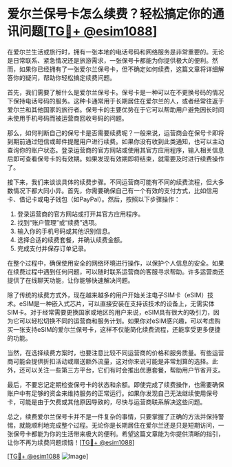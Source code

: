 # 爱尔兰保号卡怎么续费？轻松搞定你的通讯问题[[TG💪+ @esim1088](https://t.me/s/esim1088)]

在爱尔兰生活或旅行时，拥有一张本地的电话号码和网络服务是非常重要的。无论是日常联系、紧急情况还是旅游需求，一张保号卡都能为你提供极大的便利。然而，如果你已经拥有了一张爱尔兰保号卡，但不确定如何续费，这篇文章将详细解答你的疑问，帮助你轻松搞定续费问题。

首先，我们需要了解什么是爱尔兰保号卡。保号卡是一种可以在不更换号码的情况下保持电话号码的服务。这种卡通常用于长期居住在爱尔兰的人，或者经常往返于爱尔兰和其他国家的旅行者。保号卡的主要优势在于它可以帮助用户避免因长时间未使用手机号码而被运营商回收号码的问题。

那么，如何判断自己的保号卡是否需要续费呢？一般来说，运营商会在保号卡即将到期前通过短信或邮件提醒用户进行续费。如果你没有收到此类通知，也可以主动查询你的账户状态。登录运营商的官方网站或使用其官方应用程序，输入相关信息后即可查看保号卡的有效期。如果发现有效期即将结束，就需要及时进行续费操作了。

接下来，我们来谈谈具体的续费步骤。不同运营商可能有不同的续费流程，但大多数情况下都大同小异。首先，你需要确保自己有一个有效的支付方式，比如信用卡、借记卡或电子钱包（如PayPal）。然后，按照以下步骤操作：

1. 登录运营商的官方网站或打开其官方应用程序。
2. 找到“账户管理”或“续费”选项。
3. 输入你的手机号码或其他识别信息。
4. 选择合适的续费套餐，并确认续费金额。
5. 完成支付并保存订单记录。

在整个过程中，确保使用安全的网络环境进行操作，以保护个人信息的安全。如果在续费过程中遇到任何问题，可以随时联系运营商的客服寻求帮助。许多运营商还提供了在线聊天功能，让你能够快速解决问题。

除了传统的续费方式外，现在越来越多的用户开始关注电子SIM卡（eSIM）技术。eSIM是一种嵌入式芯片，可以直接安装在支持该技术的设备上，无需实体SIM卡。对于经常需要更换国家或地区的用户来说，eSIM具有很大的吸引力，因为它可以轻松切换不同的运营商和服务计划。如果你对eSIM感兴趣，可以考虑购买一张支持eSIM的爱尔兰保号卡，这样不仅能简化续费流程，还能享受更多便捷的功能。

当然，在选择续费方案时，也要注意比较不同运营商的价格和服务质量。有些运营商可能会提供折扣活动或赠送额外流量，这对你来说可能是非常划算的选择。此外，还可以关注一些第三方平台，它们有时会推出优惠套餐，帮助用户节省开支。

最后，不要忘记定期检查保号卡的状态和余额。即使完成了续费操作，也需要确保账户中有足够的资金来维持服务的正常运行。如果你发现自己无法继续使用保号卡，可能是由于欠费或其他原因导致的，尽快与运营商联系解决这些问题。

总之，续费爱尔兰保号卡并不是一件复杂的事情，只要掌握了正确的方法并保持警惕，就能顺利地完成整个过程。无论你是长期居住在爱尔兰还是只是短期访问，一张保号卡都能为你的生活带来极大的便利。希望这篇文章能为你提供清晰的指引，让你不再为续费问题烦恼！[[TG💪+ @esim1088](https://t.me/s/esim1088)]

[[TG💪+ @esim1088](https://t.me/s/esim1088) ![Image](https://i.postimg.cc/4NQfJmqS/Snipaste-2025-05-13-00-14-12.png)]